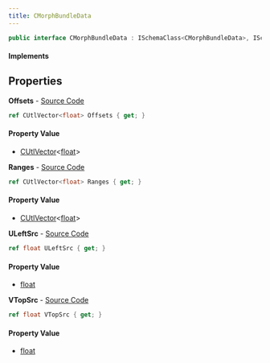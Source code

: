 ```yaml
---
title: CMorphBundleData
---
```


```csharp
public interface CMorphBundleData : ISchemaClass<CMorphBundleData>, ISchemaField, ISchemaClass, INativeHandle
```

#### Implements

## Properties

**Offsets** - [Source Code](https://github.com/swiftly-solution/swiftlys2/blob/master/managed/src/SwiftlyS2.Generated/Schemas/Interfaces/CMorphBundleData.cs#L20)

```csharp
ref CUtlVector<float> Offsets { get; }
```

#### Property Value

- [CUtlVector](/docs/api/shared/natives/cutlvector-1)<[float](https://learn.microsoft.com/dotnet/api/system.single)>

**Ranges** - [Source Code](https://github.com/swiftly-solution/swiftlys2/blob/master/managed/src/SwiftlyS2.Generated/Schemas/Interfaces/CMorphBundleData.cs#L22)

```csharp
ref CUtlVector<float> Ranges { get; }
```

#### Property Value

- [CUtlVector](/docs/api/shared/natives/cutlvector-1)<[float](https://learn.microsoft.com/dotnet/api/system.single)>

**ULeftSrc** - [Source Code](https://github.com/swiftly-solution/swiftlys2/blob/master/managed/src/SwiftlyS2.Generated/Schemas/Interfaces/CMorphBundleData.cs#L16)

```csharp
ref float ULeftSrc { get; }
```

#### Property Value

- [float](https://learn.microsoft.com/dotnet/api/system.single)

**VTopSrc** - [Source Code](https://github.com/swiftly-solution/swiftlys2/blob/master/managed/src/SwiftlyS2.Generated/Schemas/Interfaces/CMorphBundleData.cs#L18)

```csharp
ref float VTopSrc { get; }
```

#### Property Value

- [float](https://learn.microsoft.com/dotnet/api/system.single)

